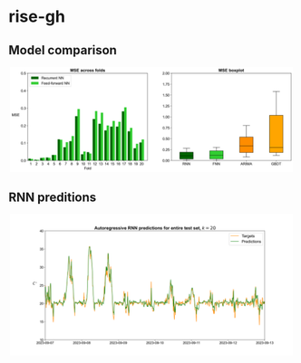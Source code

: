 # rise-gh

## Model comparison

<p align="center">
  <img src=https://github.com/oStglnd/rise-gh/blob/main/nn_models/plots/k_fold_model_comp.png?raw=true width="500" title="model comp">
</p>

## RNN preditions

<p align="center">
  <img src=https://github.com/oStglnd/rise-gh/blob/main/nn_models/plots/rnn_preds.png?raw=true width="500" title="model comp">
</p>